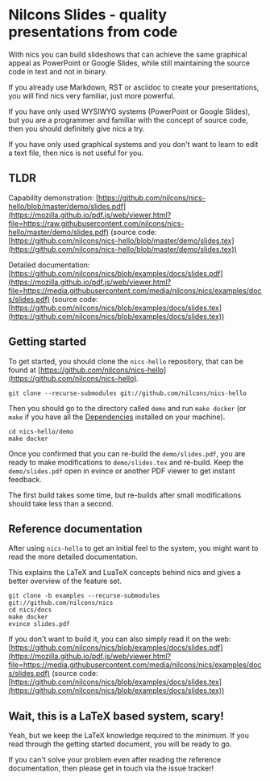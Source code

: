 # Nilcons Slides - quality presentations from code

With nics you can build slideshows that can achieve the same graphical appeal as PowerPoint or Google Slides,
while still maintaining the source code in text and not in binary.

If you already use Markdown, RST or asciidoc to create your presentations,
you will find nics very familiar, just more powerful.

If you have only used WYSIWYG systems (PowerPoint or Google Slides),
but you are a programmer and familiar with the concept of source code,
then you should definitely give nics a try.

If you have only used graphical systems and you don't want to learn to edit a text file,
then nics is not useful for you.

## TLDR

Capability demonstration: [https://github.com/nilcons/nics-hello/blob/master/demo/slides.pdf](https://mozilla.github.io/pdf.js/web/viewer.html?file=https://raw.githubusercontent.com/nilcons/nics-hello/master/demo/slides.pdf)
(source code: [https://github.com/nilcons/nics-hello/blob/master/demo/slides.tex](https://github.com/nilcons/nics-hello/blob/master/demo/slides.tex))

Detailed documentation: [https://github.com/nilcons/nics/blob/examples/docs/slides.pdf](https://mozilla.github.io/pdf.js/web/viewer.html?file=https://media.githubusercontent.com/media/nilcons/nics/examples/docs/slides.pdf)
(source code: [https://github.com/nilcons/nics/blob/examples/docs/slides.tex](https://github.com/nilcons/nics/blob/examples/docs/slides.tex))

## Getting started

To get started, you should clone the `nics-hello` repository, that can be found at
[https://github.com/nilcons/nics-hello](https://github.com/nilcons/nics-hello).

    git clone --recurse-submodules git://github.com/nilcons/nics-hello

Then you should go to the directory called `demo` and run `make docker` (or
`make` if you have all the [Dependencies](https://github.com/nilcons/nics/blob/docker/Dockerfile) installed on your machine).

    cd nics-hello/demo
    make docker

Once you confirmed that you can re-build the `demo/slides.pdf`,
you are ready to make modifications to `demo/slides.tex` and re-build.
Keep the `demo/slides.pdf` open in evince or another PDF viewer to get instant feedback.

The first build takes some time, but re-builds after small modifications should take less than a second.

## Reference documentation

After using `nics-hello` to get an initial feel to the system, you might want to read the more detailed documentation.

This explains the LaTeX and LuaTeX concepts behind nics and gives a better overview of the feature set.

    git clone -b examples --recurse-submodules git://github.com/nilcons/nics
    cd nics/docs
    make docker
    evince slides.pdf

If you don't want to build it, you can also simply read it on the web:
[https://github.com/nilcons/nics/blob/examples/docs/slides.pdf](https://mozilla.github.io/pdf.js/web/viewer.html?file=https://media.githubusercontent.com/media/nilcons/nics/examples/docs/slides.pdf)
(source code: [https://github.com/nilcons/nics/blob/examples/docs/slides.tex](https://github.com/nilcons/nics/blob/examples/docs/slides.tex))

## Wait, this is a LaTeX based system, scary!

Yeah, but we keep the LaTeX knowledge required to the minimum.
If you read through the getting started document, you will be ready to go.

If you can't solve your problem even after reading the reference documentation, then please get in touch via the issue tracker!
